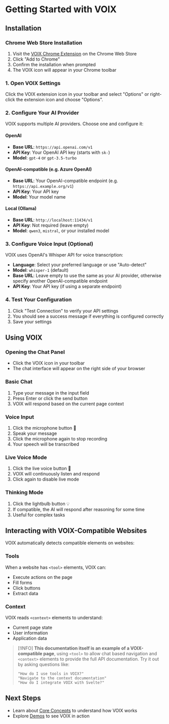 # Getting Started with VOIX

## Installation

### Chrome Web Store Installation

1. Visit the [VOIX Chrome Extension](https://chromewebstore.google.com/detail/voix/agmhpolimgfdfnlgciajhbkdapkophie) on the Chrome Web Store
2. Click "Add to Chrome"
3. Confirm the installation when prompted
4. The VOIX icon will appear in your Chrome toolbar

### 1. Open VOIX Settings

Click the VOIX extension icon in your toolbar and select "Options" or right-click the extension icon and choose "Options".

### 2. Configure Your AI Provider

VOIX supports multiple AI providers. Choose one and configure it:

#### OpenAI
- **Base URL**: `https://api.openai.com/v1`
- **API Key**: Your OpenAI API key (starts with `sk-`)
- **Model**: `gpt-4` or `gpt-3.5-turbo`

#### OpenAI-compatible (e.g. Azure OpenAI)
- **Base URL**: Your OpenAI-compatible endpoint (e.g. `https://api.example.org/v1`)
- **API Key**: Your API key
- **Model**: Your model name

#### Local (Ollama)
- **Base URL**: `http://localhost:11434/v1`
- **API Key**: Not required (leave empty)
- **Model**: `qwen3`, `mistral`, or your installed model

### 3. Configure Voice Input (Optional)

VOIX uses OpenAI's Whisper API for voice transcription:

- **Language**: Select your preferred language or use "Auto-detect"
- **Model**: `whisper-1` (default)
- **Base URL**: Leave empty to use the same as your AI provider, otherwise specify another OpenAI-compatible endpoint
- **API Key**: Your API key (if using a separate endpoint)

### 4. Test Your Configuration

1. Click "Test Connection" to verify your API settings
2. You should see a success message if everything is configured correctly
3. Save your settings

## Using VOIX

### Opening the Chat Panel
- Click the VOIX icon in your toolbar
- The chat interface will appear on the right side of your browser

### Basic Chat

1. Type your message in the input field
2. Press Enter or click the send button
3. VOIX will respond based on the current page context

### Voice Input

1. Click the microphone button 🎤
2. Speak your message
3. Click the microphone again to stop recording
4. Your speech will be transcribed

### Live Voice Mode

1. Click the live voice button 🎯
2. VOIX will continuously listen and respond
3. Click again to disable live mode

### Thinking Mode

1. Click the lightbulb button 💡
2. If compatible, the AI will respond after reasoning for some time
3. Useful for complex tasks

## Interacting with VOIX-Compatible Websites

VOIX automatically detects compatible elements on websites:

### Tools
When a website has `<tool>` elements, VOIX can:
- Execute actions on the page
- Fill forms
- Click buttons
- Extract data

### Context
VOIX reads `<context>` elements to understand:
- Current page state
- User information
- Application data


> [!INFO]
> **This documentation itself is an example of a VOIX-compatible page**, using `<tool>` to allow chat based navigation and `<context>` elements to provide the full API documentation. Try it out by asking questions like:
> ```plaintext
> "How do I use tools in VOIX?"
> "Navigate to the context documentation"
> "How do I integrate VOIX with Svelte?"
> ```

## Next Steps

- Learn about [Core Concepts](./core-concepts.md) to understand how VOIX works
- Explore [Demos](./demo-weather.md) to see VOIX in action

<!--@include: @/voix_context.md -->